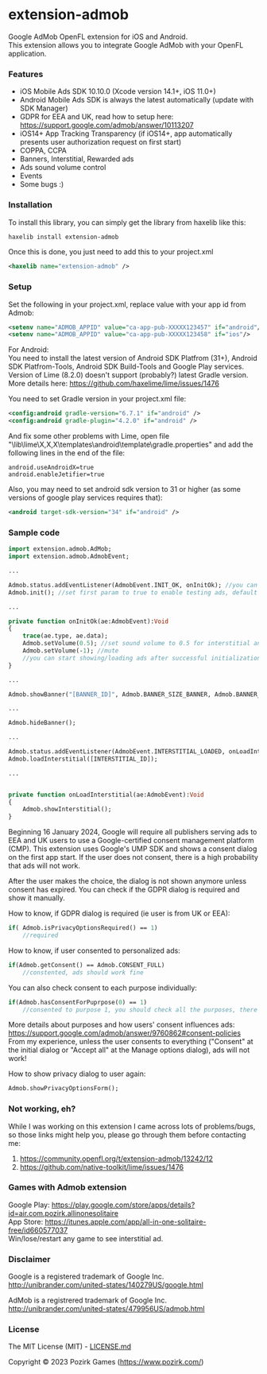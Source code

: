 # extension-admob
Google AdMob OpenFL extension for iOS and Android.<br />
This extension allows you to integrate Google AdMob with your OpenFL application.

### Features
* iOS Mobile Ads SDK 10.10.0 (Xcode version 14.1+,  iOS 11.0+)
* Android Mobile Ads SDK is always the latest automatically (update with SDK Manager)
* GDPR for EEA and UK, read how to setup here: https://support.google.com/admob/answer/10113207
* iOS14+ App Tracking Transparency (if iOS14+, app automatically presents user authorization request on first start)
* COPPA, CCPA
* Banners, Interstitial, Rewarded ads
* Ads sound volume control
* Events
* Some bugs :)

### Installation
To install this library, you can simply get the library from haxelib like this:<br />
```bash
haxelib install extension-admob
```

Once this is done, you just need to add this to your project.xml
```xml
<haxelib name="extension-admob" />
```

### Setup
Set the following in your project.xml, replace value with your app id from Admob:
```xml
<setenv name="ADMOB_APPID" value="ca-app-pub-XXXXX123457" if="android"/>
<setenv name="ADMOB_APPID" value="ca-app-pub-XXXXX123458" if="ios"/>
```

For Android:<br />
You need to install the latest version of Android SDK Platfrom (31+), Android SDK Platfrom-Tools, Android SDK Build-Tools and Google Play services.<br />
Version of Lime (8.2.0) doesn't support (probably?) latest Gradle version.<br />
More details here: https://github.com/haxelime/lime/issues/1476

You need to set Gradle version in your project.xml file:
```xml
<config:android gradle-version="6.7.1" if="android" />
<config:android gradle-plugin="4.2.0" if="android" />
```

And fix some other problems with Lime, open file "\lib\lime\X,X,X\templates\android\template\gradle.properties" and add the following lines in the end of the file:
```
android.useAndroidX=true
android.enableJetifier=true
```

Also, you may need to set android sdk version to 31 or higher (as some versions of google play services requires that):
```xml
<android target-sdk-version="34" if="android" />
```

### Sample code
```haxe
import extension.admob.AdMob;
import extension.admob.AdmobEvent;

...

Admob.status.addEventListener(AdmobEvent.INIT_OK, onInitOk); //you can add more event listeners, if needed
Admob.init(); //set first param to true to enable testing ads, default is false

...

private function onInitOk(ae:AdmobEvent):Void
{
	trace(ae.type, ae.data);
	Admob.setVolume(0.5); //set sound volume to 0.5 for interstitial and rewarded ads
	Admob.setVolume(-1); //mute
	//you can start showing/loading ads after successful initialization
}

...

Admob.showBanner("[BANNER_ID]", Admob.BANNER_SIZE_BANNER, Admob.BANNER_ALIGN_TOP);

...

Admob.hideBanner();

...

Admob.status.addEventListener(AdmobEvent.INTERSTITIAL_LOADED, onLoadInterstitial);
Admob.loadInterstitial([INTERSTITIAL_ID]);

...


private function onLoadInterstitial(ae:AdmobEvent):Void
{
	Admob.showInterstitial();
}
```

Beginning 16 January 2024, Google will require all publishers serving ads to EEA and UK users to use a Google-certified consent management platform (CMP).
This extension uses Google's UMP SDK and shows a consent dialog on the first app start.
If the user does not consent, there is a high probability that ads will not work.

After the user makes the choice, the dialog is not shown anymore unless consent has expired.
You can check if the GDPR dialog is required and show it manually.

How to know, if GDPR dialog is required (ie user is from UK or EEA):
```haxe
if( Admob.isPrivacyOptionsRequired() == 1)
	//required
```

How to know, if user consented to personalized ads:
```haxe
if(Admob.getConsent() == Admob.CONSENT_FULL)
	//constented, ads should work fine
```
You can also check consent to each purpose individually:
```haxe
if(Admob.hasConsentForPuprpose(0) == 1)
	//consented to purpose 1, you should check all the purposes, there are like 10 of them (0-9)
```
More details about purposes and how users' consent influences ads:
https://support.google.com/admob/answer/9760862#consent-policies
From my experience, unless the user consents to everything ("Consent" at the initial dialog or "Accept all" at the Manage options dialog), ads will not work!

How to show privacy dialog to user again:
```haxe
Admob.showPrivacyOptionsForm();
```


### Not working, eh?
While I was working on this extension I came across lots of problems/bugs, so those links might help you, please go through them before contacting me:
1. https://community.openfl.org/t/extension-admob/13242/12
2. https://github.com/native-toolkit/lime/issues/1476

### Games with Admob extension
Google Play: https://play.google.com/store/apps/details?id=air.com.pozirk.allinonesolitaire<br />
App Store: https://itunes.apple.com/app/all-in-one-solitaire-free/id660577037<br />
Win/lose/restart any game to see interstitial ad.

### Disclaimer
Google is a registered trademark of Google Inc.
http://unibrander.com/united-states/140279US/google.html

AdMob is a registrered trademark of Google Inc.
http://unibrander.com/united-states/479956US/admob.html

### License
The MIT License (MIT) - [LICENSE.md](LICENSE.md)

Copyright &copy; 2023 Pozirk Games (https://www.pozirk.com/)

